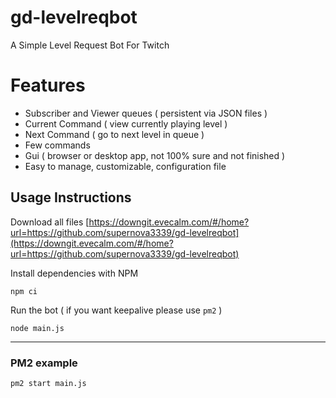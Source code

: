 # gd-levelreqbot
A Simple Level Request Bot For Twitch

# Features
- Subscriber and Viewer queues ( persistent via JSON files )
- Current Command ( view currently playing level )
- Next Command ( go to next level in queue )
- Few commands
- Gui ( browser or desktop app, not 100% sure and not finished )
- Easy to manage, customizable, configuration file

## Usage Instructions

Download all files
[https://downgit.evecalm.com/#/home?url=https://github.com/supernova3339/gd-levelreqbot](https://downgit.evecalm.com/#/home?url=https://github.com/supernova3339/gd-levelreqbot)

Install dependencies with NPM
``` 
npm ci
```

Run the bot ( if you want keepalive please use `pm2` )
```
node main.js
```

---

### PM2 example
``` 
pm2 start main.js
```
